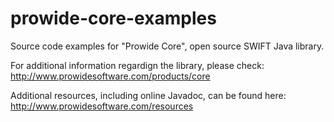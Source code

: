 prowide-core-examples
=====================

Source code examples for "Prowide Core", open source SWIFT Java library.

For additional information regardign the library, please check: http://www.prowidesoftware.com/products/core

Additional resources, including online Javadoc, can be found here: http://www.prowidesoftware.com/resources
